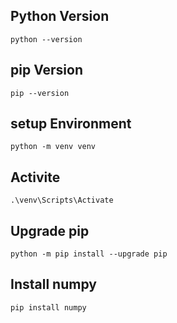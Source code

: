 ## Python Version
``python --version``
## pip Version
``pip --version``
## setup Environment
``python -m venv venv``
## Activite
``.\venv\Scripts\Activate
``
## Upgrade pip
``python -m pip install --upgrade pip
``
## Install numpy
``pip install numpy
``